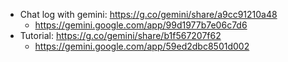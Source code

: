 - Chat log with gemini: https://g.co/gemini/share/a9cc91210a48
    - https://gemini.google.com/app/99d1977b7e06c7d6
- Tutorial: https://g.co/gemini/share/b1f567207f62
    - https://gemini.google.com/app/59ed2dbc8501d002